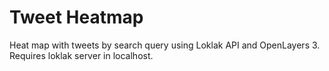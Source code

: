 # Tweet Heatmap
Heat map with tweets by search query using Loklak API and OpenLayers 3. Requires loklak server in localhost.
